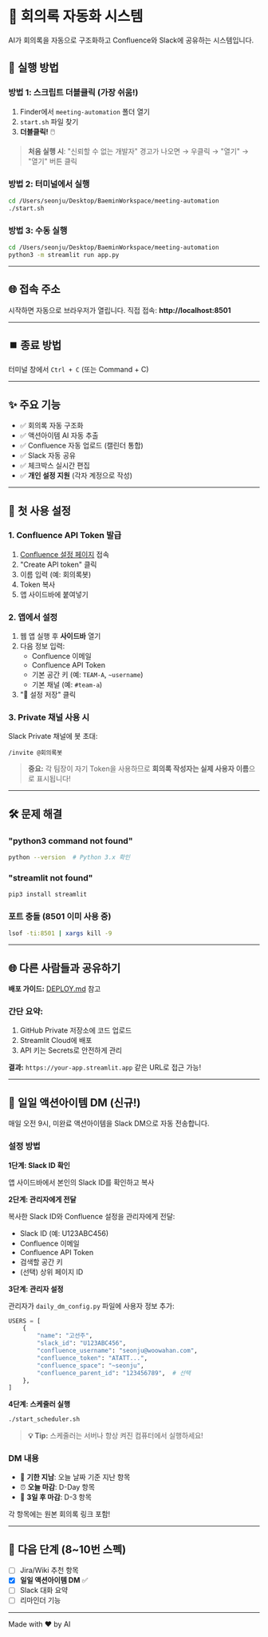 # 🤖 회의록 자동화 시스템

AI가 회의록을 자동으로 구조화하고 Confluence와 Slack에 공유하는 시스템입니다.

## 🚀 실행 방법

### 방법 1: 스크립트 더블클릭 (가장 쉬움!)

1. Finder에서 `meeting-automation` 폴더 열기
2. `start.sh` 파일 찾기
3. **더블클릭!** 🖱️

> **처음 실행 시**: "신뢰할 수 없는 개발자" 경고가 나오면
> → 우클릭 → "열기" → "열기" 버튼 클릭

### 방법 2: 터미널에서 실행

```bash
cd /Users/seonju/Desktop/BaeminWorkspace/meeting-automation
./start.sh
```

### 방법 3: 수동 실행

```bash
cd /Users/seonju/Desktop/BaeminWorkspace/meeting-automation
python3 -m streamlit run app.py
```

---

## 🌐 접속 주소

시작하면 자동으로 브라우저가 열립니다.
직접 접속: **http://localhost:8501**

---

## ⏹️ 종료 방법

터미널 창에서 `Ctrl + C` (또는 Command + C)

---

## ✨ 주요 기능

- ✅ 회의록 자동 구조화
- ✅ 액션아이템 AI 자동 추출
- ✅ Confluence 자동 업로드 (캘린더 통합)
- ✅ Slack 자동 공유
- ✅ 체크박스 실시간 편집
- ✅ **개인 설정 지원** (각자 계정으로 작성)

---

## 🔧 첫 사용 설정

### 1. Confluence API Token 발급

1. [Confluence 설정 페이지](https://id.atlassian.com/manage-profile/security/api-tokens) 접속
2. "Create API token" 클릭
3. 이름 입력 (예: 회의록봇)
4. Token 복사
5. 앱 사이드바에 붙여넣기

### 2. 앱에서 설정

1. 웹 앱 실행 후 **사이드바** 열기
2. 다음 정보 입력:
   - Confluence 이메일
   - Confluence API Token
   - 기본 공간 키 (예: `TEAM-A`, `~username`)
   - 기본 채널 (예: `#team-a`)
3. "💾 설정 저장" 클릭

### 3. Private 채널 사용 시

Slack Private 채널에 봇 초대:
```
/invite @회의록봇
```

> **중요:** 각 팀장이 자기 Token을 사용하므로 **회의록 작성자는 실제 사용자 이름**으로 표시됩니다!

---

## 🛠️ 문제 해결

### "python3 command not found"
```bash
python --version  # Python 3.x 확인
```

### "streamlit not found"
```bash
pip3 install streamlit
```

### 포트 충돌 (8501 이미 사용 중)
```bash
lsof -ti:8501 | xargs kill -9
```

---

## 🌐 다른 사람들과 공유하기

**배포 가이드:** [DEPLOY.md](DEPLOY.md) 참고

### 간단 요약:
1. GitHub Private 저장소에 코드 업로드
2. Streamlit Cloud에 배포
3. API 키는 Secrets로 안전하게 관리

**결과:** `https://your-app.streamlit.app` 같은 URL로 접근 가능!

---

## 🔔 일일 액션아이템 DM (신규!)

매일 오전 9시, 미완료 액션아이템을 Slack DM으로 자동 전송합니다.

### 설정 방법

**1단계: Slack ID 확인**

앱 사이드바에서 본인의 Slack ID를 확인하고 복사

**2단계: 관리자에게 전달**

복사한 Slack ID와 Confluence 설정을 관리자에게 전달:
- Slack ID (예: U123ABC456)
- Confluence 이메일
- Confluence API Token
- 검색할 공간 키
- (선택) 상위 페이지 ID

**3단계: 관리자 설정**

관리자가 `daily_dm_config.py` 파일에 사용자 정보 추가:

```python
USERS = [
    {
        "name": "고선주",
        "slack_id": "U123ABC456",
        "confluence_username": "seonju@woowahan.com",
        "confluence_token": "ATATT...",
        "confluence_space": "~seonju",
        "confluence_parent_id": "123456789",  # 선택
    },
]
```

**4단계: 스케줄러 실행**

```bash
./start_scheduler.sh
```

> **💡 Tip:** 스케줄러는 서버나 항상 켜진 컴퓨터에서 실행하세요!

### DM 내용

- 🚨 **기한 지남**: 오늘 날짜 기준 지난 항목
- ⏰ **오늘 마감**: D-Day 항목
- 📅 **3일 후 마감**: D-3 항목

각 항목에는 원본 회의록 링크 포함!

---

## 📝 다음 단계 (8~10번 스펙)

- [ ] Jira/Wiki 추천 항목
- [x] **일일 액션아이템 DM** ✅
- [ ] Slack 대화 요약
- [ ] 리마인더 기능

---

Made with ❤️ by AI
